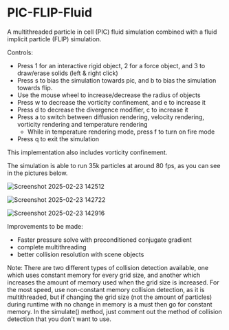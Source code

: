 # PIC-FLIP-Fluid
A multithreaded particle in cell (PIC) fluid simulation combined with a fluid implicit particle (FLIP) simulation. 

Controls:
-   Press 1 for an interactive rigid object, 2 for a force object, and 3 to draw/erase solids (left & right click)
-   Press s to bias the simulation towards pic, and b to bias the simulation towards flip.
-   Use the mouse wheel to increase/decrease the radius of objects
-   Press w to decrease the vorticity confinement, and e to increase it
-   Press d to decrease the divergence modifier, c to increase it
-   Press a to switch between diffusion rendering, velocity rendering, vorticity rendering and temperature rendering
    - While in temperature rendering mode, press f to turn on fire mode
-   Press q to exit the simulation

This implementation also includes vorticity confinement.

The simulation is able to run 35k particles at around 80 fps, as you can see in the pictures below.

![Screenshot 2025-02-23 142512](https://github.com/user-attachments/assets/7eb92834-c2e5-4f8c-90be-1b4fce782517)

![Screenshot 2025-02-23 142722](https://github.com/user-attachments/assets/b5f6bdc6-fa71-4b44-9ea7-9f305d571fb6)

![Screenshot 2025-02-23 142916](https://github.com/user-attachments/assets/5981318f-5ac5-4cc7-aacd-515fefe743ca)

Improvements to be made:
-  Faster pressure solve with preconditioned conjugate gradient
-  complete multithreading
-  better collision resolution with scene objects

Note:
There are two different types of collision detection available, one which uses constant memory for every grid size, and another which increases the amount of memory used when the grid size is increased. For the most speed, use non-constant memory collision detection, as it is multithreaded, but if changing the grid size (not the amount of particles) during runtime with no change in memory is a must then go for constant memory.
In the simulate() method, just comment out the method of collision detection that you don't want to use.
